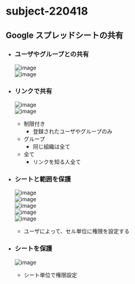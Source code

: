 # subject-220418

## Google スプレッドシートの共有
- ### ユーザやグループとの共有
  ![image](https://user-images.githubusercontent.com/1501327/164893761-53713702-8624-4a56-87c0-ec620e8b6801.png)\
  ![image](https://user-images.githubusercontent.com/1501327/164957475-8a9c8667-e27c-402d-818b-b3e7432e3068.png)


- ### リンクで共有
  ![image](https://user-images.githubusercontent.com/1501327/164893833-084b8300-35b5-4fd1-b3f8-d5ea7312e4b2.png)\
  ![image](https://user-images.githubusercontent.com/1501327/164957506-ed12f381-67f8-4327-b561-be2fb52c5760.png)
  - 制限付き
    - 登録されたユーザやグループのみ
  - グループ
    - 同じ組織は全て
  - 全て
    - リンクを知る人全て

- ### シートと範囲を保護
  ![image](https://user-images.githubusercontent.com/1501327/164957436-2b6c86fe-df34-4895-bcf2-ba1e016856ec.png)\
  ![image](https://user-images.githubusercontent.com/1501327/164957424-64b30998-241b-4182-bfdb-e6da7b14550e.png)\
  ![image](https://user-images.githubusercontent.com/1501327/164957393-a92afdef-bab4-461a-9ffc-78292ac35aee.png)\
  ![image](https://user-images.githubusercontent.com/1501327/164894221-24178a7c-c77a-4b3e-a501-296897453a32.png)\
  ![image](https://user-images.githubusercontent.com/1501327/164894279-3bfdbbdb-8506-4ccf-8b62-302fb90179d1.png)
  - ユーザによって、セル単位に権限を設定する

- ### シートを保護
  ![image](https://user-images.githubusercontent.com/1501327/164957380-d6096882-a321-4f7b-b51b-ee6413c73092.png)
  - シート単位で権限設定
